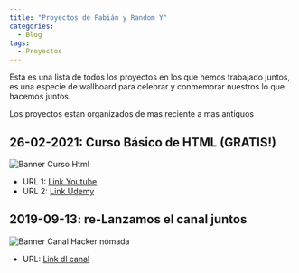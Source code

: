 ```yaml
---
title: "Proyectos de Fabián y Random Y"
categories:
  - Blog
tags:
  - Proyectos
---
```


Esta es una lista de todos los proyectos en los que hemos trabajado juntos, es una especie de wallboard para celebrar y conmemorar nuestros lo que hacemos juntos.

Los proyectos estan organizados de mas reciente a mas antiguos



## 26-02-2021: Curso Básico de HTML (GRATIS!)
![Banner Curso Html](/proyectos-de-fabian-y-random_y/assets/images/curso.jpg)
  - URL 1: [Link Youtube](https://www.youtube.com/watch?v=NuxSuvAagEc)
  - URL 2: [Link Udemy](https://www.udemy.com/course/aprende-html-desde-cero-para-principiantes/learn/lecture/26007404#overview)

## 2019-09-13: re-Lanzamos el canal juntos
![Banner Canal Hacker nómada](/proyectos-de-fabian-y-random_y/assets/images/banner.png)
  - URL: [Link dl canal](https://www.youtube.com/channel/UCSJWn-oCkNXxxUomuL1zz3g)
